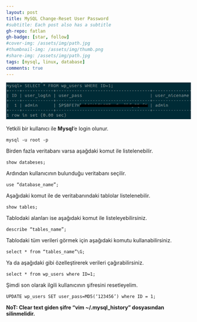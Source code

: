 ```yaml
---
layout: post
title: MySQL Change-Reset User Password
#subtitle: Each post also has a subtitle
gh-repo: fatlan
gh-badge: [star, follow]
#cover-img: /assets/img/path.jpg
#thumbnail-img: /assets/img/thumb.png
#share-img: /assets/img/path.jpg
tags: [mysql, linux, database]
comments: true
---
```

![Crepe](/assets/img/mysql-pass-re/m-p-res01.png)

Yetkili bir kullanıcı ile **Mysql**‘e login olunur.

~~~
mysql -u root -p
~~~

Birden fazla veritabanı varsa aşağdaki komut ile listelenebilir.

~~~
show databeses;
~~~

Ardından kullanıcının bulunduğu veritabanı seçilir.

~~~
use “database_name”;
~~~

Aşağıdaki komut ile de veritabanındaki tablolar listelenebilir.

~~~
show tables;
~~~

Tablodaki alanları ise aşağıdaki komut ile listeleyebilirsiniz.

~~~
describe “tables_name”;
~~~

Tablodaki tüm verileri görmek için aşağıdaki komutu kullanabilirsiniz.

~~~
select * from “tables_name”\G;
~~~

Ya da aşağıdaki gibi özelleştirerek verileri çağırabilirsiniz.

~~~
select * from wp_users where ID=1;
~~~

Şimdi son olarak ilgili kullanıcının şifresini resetleyelim.

~~~
UPDATE wp_users SET user_pass=MD5(‘123456’) where ID = 1;
~~~

**NoT: Clear text giden şifre “vim ~/.mysql_history” dosyasından silinmelidir.**
